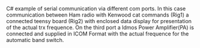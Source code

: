 C# example of serial communication via different com ports. In this case communication between Ham radio with
Kenwood cat commands (Rig1) a connected teensy board (Rig2) with enclosed data display for presentation of the actual trx frequence.
On the third port a ldmos Power Amplifier(PA) is connected and supplied in ICOM Format with the actual frequence for the automatic band switch.
